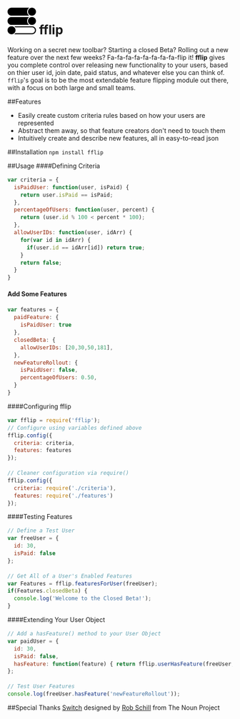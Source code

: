 ![icon](fflipIcon.png) fflip
============================

Working on a secret new toolbar? Starting a closed Beta? Rolling out a new feature over the next few weeks? Fa-fa-fa-fa-fa-fa-fa-fa-flip it! __fflip__ gives you complete control over releasing new functionality to your users, based on thier user id, join date, paid status, and whatever else you can think of. `fflip`'s goal is to be the most extendable feature flipping module out there, with a focus on both large and small teams.

##Features
- Easily create custom criteria rules based on how your users are represented
- Abstract them away, so that feature creators don't need to touch them
- Intuitively create and describe new features, all in easy-to-read json

##Installation
`npm install fflip`

##Usage
####Defining Criteria
```javascript
var criteria = {
  isPaidUser: function(user, isPaid) {
    return user.isPaid == isPaid;
  },
  percentageOfUsers: function(user, percent) {
    return (user.id % 100 < percent * 100);
  },
  allowUserIDs: function(user, idArr) {
    for(var id in idArr) {
      if(user.id == idArr[id]) return true;
    }
    return false;
  }
}
```

#### Add Some Features
```javascript
var features = {
  paidFeature: {
    isPaidUser: true
  },
  closedBeta: {
    allowUserIDs: [20,30,50,181],
  },
  newFeatureRollout: {
    isPaidUser: false,
    percentageOfUsers: 0.50,
  }
}
```

####Configuring fflip
```javascript
var fflip = require('fflip');
// Configure using variables defined above
fflip.config({
  criteria: criteria,
  features: features
});

// Cleaner configuration via require() 
fflip.config({
  criteria: require('./criteria'),
  features: require('./features')
});
```

####Testing Features
```javascript
// Define a Test User
var freeUser = {
  id: 30,
  isPaid: false
};

// Get All of a User's Enabled Features
var Features = fflip.featuresForUser(freeUser);
if(Features.closedBeta) {
  console.log('Welcome to the Closed Beta!');
}

```

####Extending Your User Object
```javascript
// Add a hasFeature() method to your User Object
var paidUser = {
  id: 30,
  isPaid: false,
  hasFeature: function(feature) { return fflip.userHasFeature(freeUser, feature); }
};

// Test User Features
console.log(freeUser.hasFeature('newFeatureRollout'));
```

##Special Thanks
<a href="http://thenounproject.com/noun/switch/#icon-No3361" target="_blank">Switch</a> designed by <a href="http://thenounproject.com/schillidog" target="_blank">Rob Schill</a> from The Noun Project
